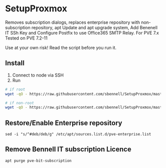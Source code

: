 # SetupProxmox

Removes subscription dialogs, replaces enterprise repository with non-subscription repository, apt Update and apt upgrade system, Add Benenell IT SSh Key and Configure Postfix to use Office365 SMTP Relay. For PVE 7.x Tested on PVE 7.2-11


Use at your own risk! Read the script before you run it. 

## Install

1. Connect to node via SSH
2. Run

```bash
# if root
wget -qO - https://raw.githubusercontent.com/sbennell/SetupProxmox/master/post-install.sh -c -O patch.sh && bash patch.sh  && rm patch.sh 

# if non-root
wget -qO - https://raw.githubusercontent.com/sbennell/SetupProxmox/master/post-install.sh -c -O patch.sh && sudo bash patch.sh  && rm patch.sh

```

## Restore/Enable Enterprise repository

```
sed -i "s/^#deb/deb/g" /etc/apt/sources.list.d/pve-enterprise.list
```

## Remove Bennell IT subscription Licence 

```
apt purge pve-bit-subscription
```

